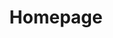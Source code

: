 ---
title: "Homepage"
layout: index
menu:
  main:
    weight: 10
header:
  bg: "/hero-bg.jpg"
  partners:
    - name: "Radio Guerilla"
      logo: "/logo-guerilla.svg"
  title: "all you can handle<br>craft beer tasting sessions"
  subtitle: "30+ International breweries, 60+ beers/day"
  details: "18-19 JUNE 2022 - 14:00 - 20:00 – Club Expirat, Bucharest, Romania"
  cta:
    copy: "Get your ticket now!"
    url: "https://hazefest.iabilet.ro/"
about:
  - "Haze fest is the only international all inclusive / all you can taste festival in Romania."
  - "The ticket gives you access to over 150 beers from over 35 breweries all over the world."
  - "How does it work? The ticket includes one tasting glass which you can use to try all the beers."
  - "For real. You can drink all you want for two days from the best beers in the world."
gallery:
  - img: "/gallery/1.jpg"
    url: "https://www.instagram.com/p/B3zcSxLJklP/"
    dominant: "#a98b56"
  - img: "/gallery/2.jpg"
    url: "https://www.instagram.com/p/B3z-LKZJCls/"
    dominant: "#3547764"
  - img: "/gallery/3.jpg"
    url: "https://www.instagram.com/p/B3zpf47p_wb/"
    dominant: "#868385"
  - img: "/gallery/4.jpg"
    url: "https://www.instagram.com/p/B3zjtQuJ9S-/"
    dominant: "#757f6e"
  - img: "/gallery/5.jpg"
    url: "https://www.instagram.com/p/B3zU78zph3t/"
    dominant: "#647e7c"
  - img: "/gallery/6.jpg"
    url: "https://www.instagram.com/p/B3xrFdwpql0/"
    dominant: "#ae9b85"
  - img: "/gallery/7.jpg"
    url: "https://www.instagram.com/p/B3xPZXuJLJu/"
    dominant: "#4c7659"
  - img: "/gallery/8.jpg"
    url: "https://www.instagram.com/p/B3wyPO8pm4B/"
    dominant: "#917b6b"
  - img: "/gallery/9.jpg"
    url: "https://www.instagram.com/p/B3wtQ1HpzOa/"
    dominant: "#b08560"
    class: "dn dn-l db-m"
quotes:
  - quote: "Hazefest is more than a beer festival, Hazefest is a welcoming community of people passionate about beer and brewing.<br><br>Chill, discover new beers, and explore the phenomenon called craft beer."
    author: "Razvan Costache"
    source: "Universitatea de bere"
    url: "https://universitateadebere.ro/"
  - quote: "As far as Romanian craft beer festivals go, this one takes the top spot.<br><br>From crispy bois and crushable hazies to high octane imperial stouts, from international headliners to local heavyweights, Haze Fest has them all.<br><br>A fantastic 2-days all-you-can-drink bonanza you definitely don't want to miss out on."
    author: "Teodora Romano"
    source: "Beerologique"
    url: "https://beerologique.org/"
  - quote: "The first Romanian festival with an out of this world lineup. Limitless great beer = incredible experience."
    author: "Alexandru Vasile"
    source: "Linii si puncte"
    url: "https://www.youtube.com/channel/UC-uj_WygLlbDMHj5XDmtRJQ"
  - quote: "HazeFest is where you get most tick for your buck. Checks every (missing) box..."
    author: "Dorin Nicolaescu Musteata"
    source: "Dorin's Beers"
    url: "https://www.facebook.com/DorinsBeers"

---